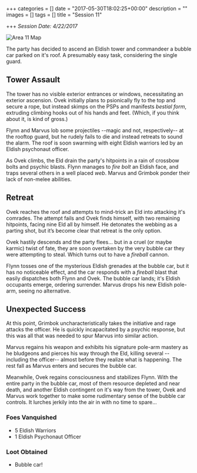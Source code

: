+++
categories = []
date = "2017-05-30T18:02:25+00:00"
description = ""
images = []
tags = []
title = "Session 11"

+++
*Session Date: 4/22/2017*

![Area 11 Map](/uploads/vat-complex-iso.png)

The party has decided to ascend an Eldish tower and commandeer a bubble car parked on it's roof. A presumably easy task, considering the single guard.

<!--more-->

## Tower Assault 

The tower has no visible exterior entrances or windows, necessitating an exterior ascension. Ovek initially plans to psionically fly to the top and secure a rope, but instead skimps on the PSPs and manifests *bestial form*, extruding climbing hooks out of his hands and feet. (Which, if you think about it, is kind of gross.)

Flynn and Marvus lob some projectiles --magic and not, respectively-- at the rooftop guard, but he rudely fails to die and instead retreats to sound the alarm. The roof is soon swarming with eight Eldish warriors led by an Eldish psychonaut officer.

As Ovek climbs, the Eld drain the party's hitpoints in a rain of crossbow bolts and psychic blasts. Flynn manages to *fire bolt* an Eldish face, and traps several others in a well placed *web*. Marvus and Grimbok ponder their lack of non-melee abilities.

## Retreat

Ovek reaches the roof and attempts to mind-trick an Eld into attacking it's comrades. The attempt fails and Ovek finds himself, with two remaining hitpoints, facing nine Eld all by himself. He detonates the webbing as a parting shot, but it’s become clear that retreat is the only option.

Ovek hastily descends and the party flees… but in a cruel (or maybe karmic) twist of fate, they are soon overtaken by the very bubble car they were attempting to steal. Which turns out to have a *fireball* cannon.

Flynn tosses one of the mysterious Eldish grenades at the bubble car, but it has no noticeable effect, and the car responds with a *fireball* blast that easily dispatches both Flynn and Ovek. The bubble car lands; it's Eldish occupants emerge, ordering surrender. Marvus drops his new Eldish pole-arm, seeing no alternative.

## Unexpected Success

At this point, Grimbok uncharacteristically takes the initiative and rage attacks the officer. He is quickly incapacitated by a psychic response, but this was all that was needed to spur Marvus into similar action.

Marvus regains his weapon and exhibits his signature pole-arm mastery as he bludgeons and pierces his way through the Eld, killing several --including the officer-- almost before they realize what is happening. The rest fall as Marvus enters and secures the bubble car.

Meanwhile, Ovek regains consciousness and stabilizes Flynn. With the entire party in the bubble car, most of them resource depleted and near death, and another Eldish contingent on it's way from the tower, Ovek and Marvus work together to make some rudimentary sense of the bubble car controls. It lurches jerkily into the air in with no time to spare...

### Foes Vanquished

* 5 Eldish Warriors
* 1 Eldish Psychonaut Officer

### Loot Obtained

* Bubble car!